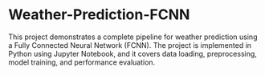 # Weather-Prediction-FCNN
This project demonstrates a complete pipeline for weather prediction using a Fully Connected Neural Network (FCNN). The project is implemented in Python using Jupyter Notebook, and it covers data loading, preprocessing, model training, and performance evaluation.
